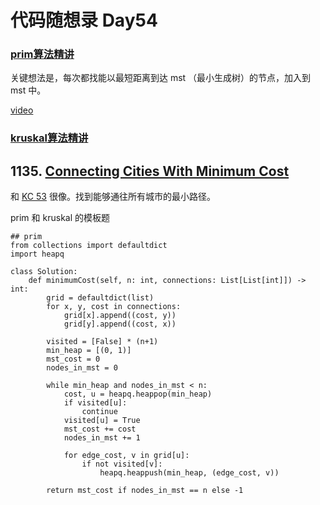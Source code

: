 # 代码随想录 Day54

### [prim算法精讲](https://www.programmercarl.com/kamacoder/0053.%E5%AF%BB%E5%AE%9D-prim.html#%E8%A7%A3%E9%A2%98%E6%80%9D%E8%B7%AF)

关键想法是，每次都找能以最短距离到达 mst （最小生成树）的节点，加入到 mst 中。

[video](https://www.youtube.com/watch?v=GLlIaT_PxVE)

### [kruskal算法精讲](https://www.programmercarl.com/kamacoder/0053.%E5%AF%BB%E5%AE%9D-Kruskal.html)

## 1135. [Connecting Cities With Minimum Cost](https://leetcode.com/problems/connecting-cities-with-minimum-cost/)

和 [KC 53](https://kamacoder.com/problempage.php?pid=1053) 很像。找到能够通往所有城市的最小路径。

prim 和 kruskal 的模板题

```
## prim
from collections import defaultdict
import heapq

class Solution:
    def minimumCost(self, n: int, connections: List[List[int]]) -> int:
        grid = defaultdict(list)
        for x, y, cost in connections:
            grid[x].append((cost, y))
            grid[y].append((cost, x))
        
        visited = [False] * (n+1)
        min_heap = [(0, 1)]
        mst_cost = 0
        nodes_in_mst = 0

        while min_heap and nodes_in_mst < n:
            cost, u = heapq.heappop(min_heap)
            if visited[u]:
                continue
            visited[u] = True
            mst_cost += cost
            nodes_in_mst += 1

            for edge_cost, v in grid[u]:
                if not visited[v]:
                    heapq.heappush(min_heap, (edge_cost, v))
        
        return mst_cost if nodes_in_mst == n else -1
```
